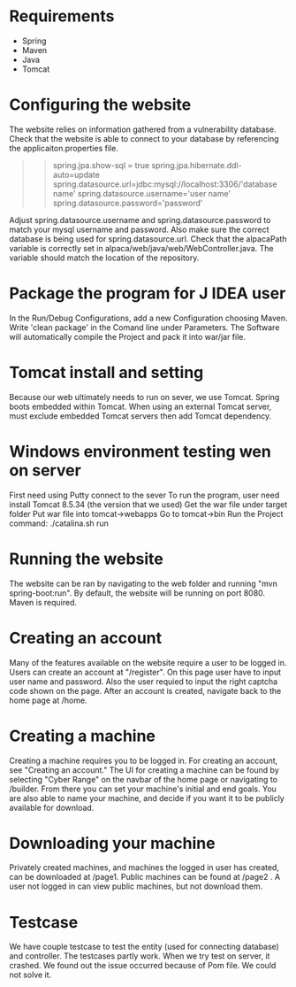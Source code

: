 # Requirements
* Spring
* Maven
* Java
* Tomcat

# Configuring the website
The website relies on information gathered from a vulnerability database. Check that the website is able to connect to your database by referencing the applicaiton.properties file.   
  
>> spring.jpa.show-sql = true
>> spring.jpa.hibernate.ddl-auto=update
>> spring.datasource.url=jdbc:mysql://localhost:3306/'database name'
>> spring.datasource.username='user name'
>> spring.datasource.password='password'
  
  
Adjust spring.datasource.username and spring.datasource.password to match your mysql username and password. Also make sure the correct database is being used for spring.datasource.url. Check that the alpacaPath variable is correctly set in alpaca/web/java/web/WebController.java. The variable should match the location of the repository.

# Package the program for J IDEA user
In the Run/Debug Configurations, add a new Configuration choosing Maven. Write 'clean package' in the Comand line under Parameters. The Software will automatically compile the Project and pack it into war/jar file.

# Tomcat install and setting
Because our web ultimately needs to run on sever, we use Tomcat. Spring boots embedded within Tomcat. When using an external Tomcat server, must exclude embedded Tomcat servers then add Tomcat dependency.

# Windows environment testing wen on server
First need using Putty connect to the sever
To run the program, user need install Tomcat 8.5.34 (the version that we used) 
Get the war file under target folder
Put war file into tomcat->webapps
Go to tomcat->bin
Run the Project command:  ./catalina.sh run

# Running the website
The website can be ran by navigating to the web folder and running "mvn spring-boot:run". By default, the website will be running on port 8080. Maven is required.

# Creating an account
Many of the features available on the website require a user to be logged in. Users can create an account at "/register". On this page user have to input user name and password. Also the user requied to input the right captcha code shown on the page. After an account is created, navigate back to the home page at /home.

# Creating a machine
Creating a machine requires you to be logged in. For creating an account, see "Creating an account." The UI for creating a machine can be found by selecting "Cyber Range" on the navbar of the home page or navigating to /builder. From there you can set your machine's initial and end goals. You are also able to name your machine, and decide if you want it to be publicly available for download. 

# Downloading your machine
Privately created machines, and machines the logged in user has created, can be downloaded at /page1. Public machines can be found at /page2 . A user not logged in can view public machines, but not download them.

# Testcase
We have couple testcase to test the entity (used for connecting database) and controller. The testcases partly work. When we try test on server, it crashed. We found out the issue occurred because of Pom file. We could not solve it. 
 
